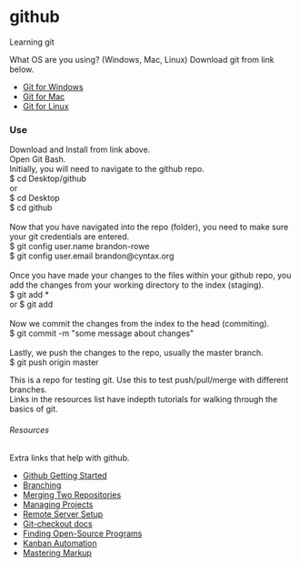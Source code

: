 # github
Learning git

What OS are you using? (Windows, Mac, Linux) Download git from link below.

+ [Git for Windows](https://git-scm.com/download/win)
+ [Git for Mac](https://git-scm.com/download/mac)
+ [Git for Linux](https://git-scm.com/download/linux)

<h3>Use</h3>
<p>
Download and Install from link above.
<br>
Open Git Bash.
<br>
Initially, you will need to navigate to the github repo. <br>
	$ cd Desktop/github <br>
or<br>
	$ cd Desktop<br>
	$ cd github<br>
<br>
Now that you have navigated into the repo (folder), you need to make sure your 
git credentials are entered.<br>
	$ git config user.name brandon-rowe<br>
	$ git config user.email brandon@cyntax.org<br>
<br>
Once you have made your changes to the files within your github repo, you add
the changes from your working directory to the index (staging).<br>
	$ git add *<br>
or	$ git add <filename> <filename><br>
<br>
Now we commit the changes from the index to the head (commiting). <br>
	$ git commit -m "some message about changes"<br>
<br>
Lastly, we push the changes to the repo, usually the master branch.<br>
	$ git push origin master<br>
</p>


<p>
This is a repo for testing git. Use this to test push/pull/merge with different branches.
<br>
Links in the resources list have indepth tutorials for walking through the basics of git.
</p>

<h6>Resources</h6>

Extra links that help with github.
+ [Github Getting Started](https://rogerdudler.github.io/git-guide/)
+ [Branching](https://confluence.atlassian.com/bitbucket/branching-a-repository-223217999.html)
+ [Merging Two Repositories](https://gist.github.com/msrose/2feacb303035d11d2d05)
+ [Managing Projects](https://help.github.com/en/articles/configuring-automation-for-project-boards)
+ [Remote Server Setup](https://kbroman.org/github_tutorial/pages/init.html)
+ [Git-checkout docs](https://git-scm.com/docs/git-checkout)
+ [Finding Open-Source Programs](https://help.github.com/en/articles/finding-open-source-projects-on-github)
+ [Kanban Automation](https://help.github.com/en/articles/configuring-automation-for-project-boards)
+ [Mastering Markup](https://guides.github.com/features/mastering-markdown/)

